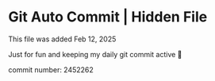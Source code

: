 # Git Auto Commit | Hidden File

This file was added Feb 12, 2025

Just for fun and keeping my daily git commit active 🤪

commit number: 2452262
